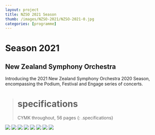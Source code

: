 ```yaml
---
layout: project
title: NZSO 2021 Season
thumb: /images/NZSO-2021/NZSO-2021-0.jpg
categories: [programme]
---
```


# Season 2021

## New Zealand Symphony Orchestra

Introducing the 2021 New Zealand Symphony Orchestra 2020 Season, encompassing the Podium, Festival and Engage series of concerts.   

> # specifications
> CYMK throughout, 56 pages
{: .specifications}

![](/images/NZSO-2021/NZSO-2021-1.jpg)
![](/images/NZSO-2021/NZSO-2021-2.jpg)
![](/images/NZSO-2021/NZSO-2021-3.jpg)
![](/images/NZSO-2021/NZSO-2021-4.jpg)
![](/images/NZSO-2021/NZSO-2021-5.jpg)
![](/images/NZSO-2021/NZSO-2021-6.jpg)
![](/images/NZSO-2021/NZSO-2021-7.jpg)
![](/images/NZSO-2021/NZSO-2021-8.jpg)





